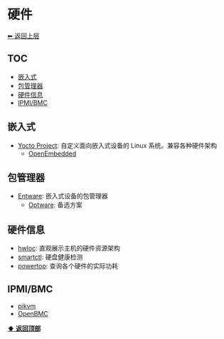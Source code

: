 <a name="top"></a>
# 硬件

[⬅︎ 返回上层](../#硬件)

## TOC

<!-- MarkdownTOC GFM -->

- [嵌入式](#嵌入式)
- [包管理器](#包管理器)
- [硬件信息](#硬件信息)
- [IPMI/BMC](#ipmibmc)

<!-- /MarkdownTOC -->

## 嵌入式

- [Yocto Project](https://www.yoctoproject.org): 自定义面向嵌入式设备的 Linux 系统。兼容各种硬件架构
  - [OpenEmbedded](http://openembedded.org/)

## 包管理器

- [Entware](https://github.com/Entware/Entware): 嵌入式设备的包管理器
  - [Optware](https://github.com/Optware/Optware-ng): 备选方案

## 硬件信息

- [hwloc](https://github.com/open-mpi/hwloc): 直观展示主机的硬件资源架构
- [smartctl](https://www.smartmontools.org/): 硬盘健康检测
- [powertop](https://github.com/fenrus75/powertop): 查询各个硬件的实际功耗

## IPMI/BMC

- [pikvm](https://github.com/pikvm/pikvm)
- [OpenBMC](https://github.com/facebook/openbmc)

**[⬆ 返回顶部](#top)**
